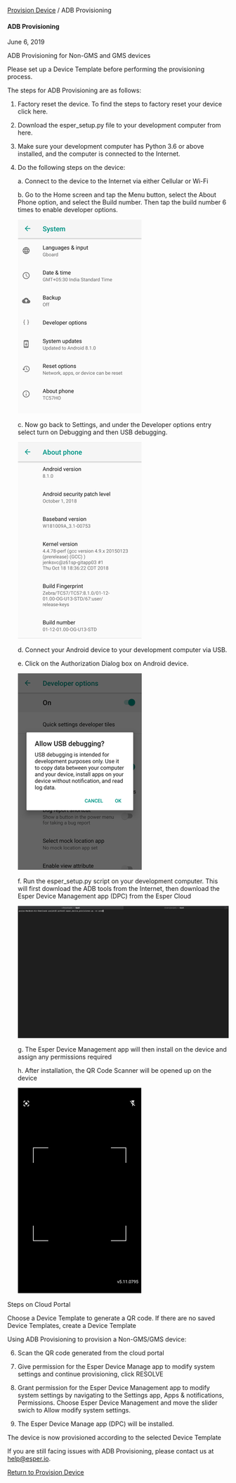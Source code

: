 [Provision Device](../index.md) / ADB Provisioning

#### ADB Provisioning

June 6, 2019

ADB Provisioning for Non-GMS and GMS devices

Please set up a Device Template before performing the provisioning process.

The steps for ADB Provisioning are as follows:

1.  Factory reset the device. To find the steps to factory reset your device click here.
2.  Download the esper\_setup.py file to your development computer from here.
3.  Make sure your development computer has Python 3.6 or above installed, and the computer is connected to the Internet.
4.  Do the following steps on the device:

     a. Connect to the device to the Internet via either Cellular or Wi-Fi
     
     b. Go to the Home screen and tap the Menu button, select the About Phone option, and select the Build number. Then tap the build number 6 times to enable developer options.
     
     ![here](../../images/2_ADB.png)
   
     c. Now go back to Settings, and under the Developer options entry select turn on Debugging and then USB debugging.
       
       ![here](../../images/1_ADB_a.png)
       
     d. Connect your Android device to your development computer via USB.
     
     e. Click on the Authorization Dialog box on Android device.
     
      ![here](../../images/3_ADB.png)
     
     f. Run the esper_setup.py script on your development computer. This will first download the ADB tools from the Internet, then download the Esper Device Management app (DPC) from the Esper Cloud
     
      ![here](../../images/script_1.png)
     
     
     g. The Esper Device Management app will then install on the device and assign any permissions required
     
     h.  After installation, the QR Code Scanner will be opened up on the device
     
     ![here](../../images/1_PD.png)
     
     
Steps on Cloud Portal

Choose a Device Template to generate a QR code. If there are no saved Device Templates, create a Device Template


Using ADB Provisioning to provision a Non-GMS/GMS device:

6. Scan the QR code generated from the cloud portal

7. Give permission for the Esper Device Manage app to modify system settings and continue provisioning, click RESOLVE

8. Grant permission for the Esper Device Management app to modify system settings by navigating to the Settings app, Apps & notifications, 
Permissions. Choose Esper Device Management and move the slider swich to Allow modify system settings.

9. The Esper Device Manage app (DPC) will be installed.

The device is now provisioned according to the selected Device Template
     
     
     
If you are still facing issues with ADB Provisioning, please contact us at help@esper.io.

[Return to Provision Device](../index.md)
